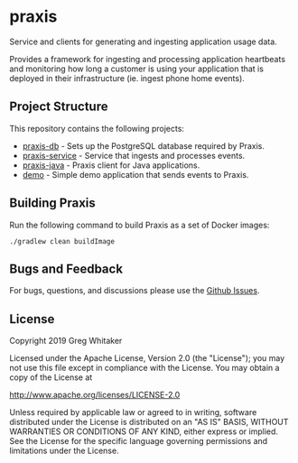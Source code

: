 # praxis
Service and clients for generating and ingesting application usage data.

Provides a framework for ingesting and processing application heartbeats and monitoring how long a customer is using your
application that is deployed in their infrastructure (ie. ingest phone home events).

## Project Structure
This repository contains the following projects:

- [praxis-db](praxis-db) - Sets up the PostgreSQL database required by Praxis.
- [praxis-service](praxis-service) - Service that ingests and processes events.
- [praxis-java](praxis-java) - Praxis client for Java applications.
- [demo](demo) - Simple demo application that sends events to Praxis.

## Building Praxis
Run the following command to build Praxis as a set of Docker images:

    ./gradlew clean buildImage

## Bugs and Feedback
For bugs, questions, and discussions please use the [Github Issues](https://github.com/gregwhitaker/praxis/issues).

## License
Copyright 2019 Greg Whitaker

Licensed under the Apache License, Version 2.0 (the "License");
you may not use this file except in compliance with the License.
You may obtain a copy of the License at

   http://www.apache.org/licenses/LICENSE-2.0

Unless required by applicable law or agreed to in writing, software
distributed under the License is distributed on an "AS IS" BASIS,
WITHOUT WARRANTIES OR CONDITIONS OF ANY KIND, either express or implied.
See the License for the specific language governing permissions and
limitations under the License.